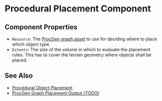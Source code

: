 # Procedural Placement Component

<!-- PAGE IS TODO -->

## Component Properties

* `Resource`: The [ProcGen graph asset](procgen-graph-asset.md) to use for deciding where to place which object type.
* `Extents`: The size of the volume in which to evaluate the placement rules. This has to cover the terrain geometry where objects shall be placed.

## See Also

* [Procedural Object Placement](procedural-object-placement.md)
* [ProcGen Graph Placement Output (TODO)](procgen-graph-output-placement.md)

